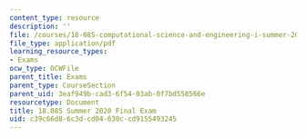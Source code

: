 ```yaml
---
content_type: resource
description: ''
file: /courses/18-085-computational-science-and-engineering-i-summer-2020/c39c66d86c3dcd04630ccd9155493245_MIT18_085Summer20_final.pdf
file_type: application/pdf
learning_resource_types:
- Exams
ocw_type: OCWFile
parent_title: Exams
parent_type: CourseSection
parent_uid: 3eaf949b-cad3-6f54-03ab-0f7bd558566e
resourcetype: Document
title: 18.085 Summer 2020 Final Exam
uid: c39c66d8-6c3d-cd04-630c-cd9155493245
---
```

